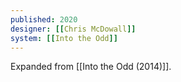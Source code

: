 ```yaml
---
published: 2020
designer: [[Chris McDowall]]
system: [[Into the Odd]]
---
```


Expanded from [[Into the Odd (2014)]].
